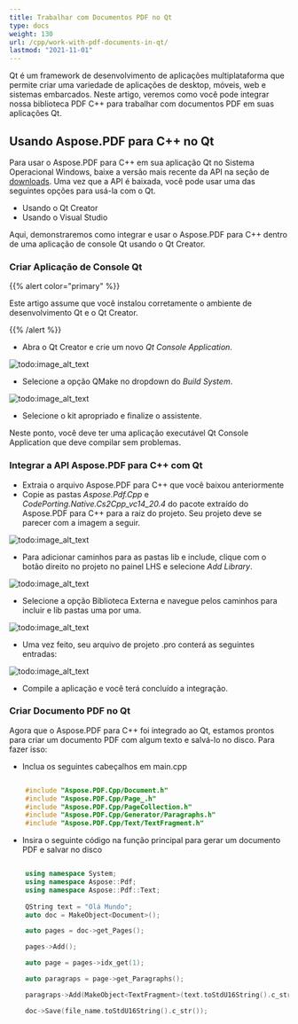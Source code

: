 ```yaml
---
title: Trabalhar com Documentos PDF no Qt
type: docs
weight: 130
url: /cpp/work-with-pdf-documents-in-qt/
lastmod: "2021-11-01"
---
```


Qt é um framework de desenvolvimento de aplicações multiplataforma que permite criar uma variedade de aplicações de desktop, móveis, web e sistemas embarcados. Neste artigo, veremos como você pode integrar nossa biblioteca PDF C++ para trabalhar com documentos PDF em suas aplicações Qt.

## Usando Aspose.PDF para C++ no Qt

Para usar o Aspose.PDF para C++ em sua aplicação Qt no Sistema Operacional Windows, baixe a versão mais recente da API na seção de [downloads](https://downloads.aspose.com/pdf/cpp). Uma vez que a API é baixada, você pode usar uma das seguintes opções para usá-la com o Qt.

- Usando o Qt Creator
- Usando o Visual Studio

Aqui, demonstraremos como integrar e usar o Aspose.PDF para C++ dentro de uma aplicação de console Qt usando o Qt Creator.

### Criar Aplicação de Console Qt

{{% alert color="primary" %}}

Este artigo assume que você instalou corretamente o ambiente de desenvolvimento Qt e o Qt Creator.

{{% /alert %}}

- Abra o Qt Creator e crie um novo *Qt Console Application*.

![todo:image_alt_text](https://blog.aspose.com/wp-content/uploads/sites/2/2020/04/Qt-Console-Application.jpg)

- Selecione a opção QMake no dropdown do *Build System*.

![todo:image_alt_text](https://blog.aspose.com/wp-content/uploads/sites/2/2020/04/Qt-Console-Application-QMake.jpg)

- Selecione o kit apropriado e finalize o assistente.

Neste ponto, você deve ter uma aplicação executável Qt Console Application que deve compilar sem problemas.

### Integrar a API Aspose.PDF para C++ com Qt

- Extraia o arquivo Aspose.PDF para C++ que você baixou anteriormente
- Copie as pastas *Aspose.Pdf.Cpp* e *CodePorting.Native.Cs2Cpp_vc14_20.4* do pacote extraído do Aspose.PDF para C++ para a raiz do projeto. Seu projeto deve se parecer com a imagem a seguir.

![todo:image_alt_text](work-with-pdf-documents-in-qt_1.png)

- Para adicionar caminhos para as pastas lib e include, clique com o botão direito no projeto no painel LHS e selecione *Add Library*.

![todo:image_alt_text](https://blog.aspose.com/wp-content/uploads/sites/2/2020/04/Add-Word-Library.jpg)

- Selecione a opção Biblioteca Externa e navegue pelos caminhos para incluir e lib pastas uma por uma.

![todo:image_alt_text](https://blog.aspose.com/wp-content/uploads/sites/2/2020/04/Add-Word-Library-2.jpg)

- Uma vez feito, seu arquivo de projeto .pro conterá as seguintes entradas:

![todo:image_alt_text](work-with-pdf-documents-in-qt_2.png)

- Compile a aplicação e você terá concluído a integração.

### Criar Documento PDF no Qt

Agora que o Aspose.PDF para C++ foi integrado ao Qt, estamos prontos para criar um documento PDF com algum texto e salvá-lo no disco. Para fazer isso:

- Inclua os seguintes cabeçalhos em main.cpp

```cpp

    #include "Aspose.PDF.Cpp/Document.h"
    #include "Aspose.PDF.Cpp/Page_.h"
    #include "Aspose.PDF.Cpp/PageCollection.h"
    #include "Aspose.PDF.Cpp/Generator/Paragraphs.h"
    #include "Aspose.PDF.Cpp/Text/TextFragment.h"
```

- Insira o seguinte código na função principal para gerar um documento PDF e salvar no disco

```cpp

    using namespace System;
    using namespace Aspose::Pdf;
    using namespace Aspose::Pdf::Text;
    
    QString text = "Olá Mundo";
    auto doc = MakeObject<Document>();

    auto pages = doc->get_Pages();

    pages->Add();

    auto page = pages->idx_get(1);

    auto paragraps = page->get_Paragraphs();

    paragraps->Add(MakeObject<TextFragment>(text.toStdU16String().c_str()));

    doc->Save(file_name.toStdU16String().c_str());
```